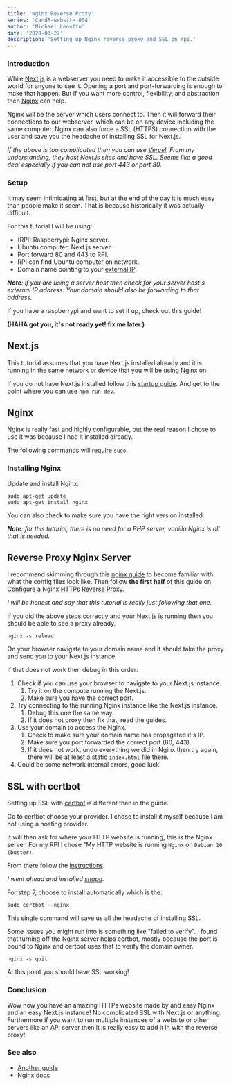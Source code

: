 ```yaml
---
title: 'Nginx Reverse Proxy'
series: 'CandR-website 004'
author: 'Michael Leonffu'
date: '2020-03-27'
description: 'Setting up Nginx reverse proxy and SSL on rpi.'
---
```


<!-- # Nginx Reverse Proxy

*CandR-website: 004*

*By Michael Leonffu, March 27, 2021 21:34* -->

### Introduction

While [Next.js](https://nextjs.org) is a webserver you need to make it
accessible to the outside world for anyone to see it. Opening a port and
port-forwarding is enough to make that happen. But if you want more control,
flexibility, and abstraction then [Nginx](https://www.nginx.com) can help.

Nginx will be the server which users connect to. Then it will forward their
connections to our webserver, which can be on any device including the same
computer. Nginx can also force a SSL (HTTPS) connection with the user and
save you the headache of installing SSL for Next.js.

*If the above is too complicated then you can use [Vercel](https://vercel.com).
From my understanding, they host Next.js sites and have SSL. Seems like a good
deal especially if you can not use port 443 or port 80.*

### Setup

It may seem intimidating at first, but at the end of the day it is much easy
than people make it seem. That is because historically it was actually
difficult.

For this tutorial I will be using:
-   (RPI) Raspberrypi: Nginx server.
-   Ubuntu computer: Next.js server.
-   Port forward 80 and 443 to RPI.
-   RPI can find Ubuntu computer on network.
-   Domain name pointing to your [external IP](https://whatismyipaddress.com).

***Note**: if you are using a server host then check for your server host's
external IP address. Your domain should also be forwarding to that address.*


If you have a raspberrypi and want to set it up, check out this guide!

**(HAHA got you, it's not ready yet! fix me later.)**

## Next.js

This tutorial assumes that you have Next.js installed already and it is running
in the same network or device that you will be using Nginx on.

If you do not have Next.js installed follow this
[startup guide](https://nextjs.org/learn/basics/create-nextjs-app). And get to
the point where you can use `npm run dev`.

## Nginx

Nginx is really fast and highly configurable, but the real reason I chose to
use it was because I had it installed already.

The following commands will require `sudo`.

### Installing Nginx

Update and install Nginx:

    sudo apt-get update
    sudo apt-get install nginx

You can also check to make sure you have the right version installed.

***Note**: for this tutorial, there is no need for a PHP server, vanilla
Nginx is all that is needed.*

## Reverse Proxy Nginx Server

I recommend skimming through this
[nginx guide](https://nginx.org/en/docs/beginners_guide.html) to become
familiar with what the config files look like. Then follow **the first half** of this guide on
[Configure a Nginx HTTPs Reverse Proxy](https://www.scaleway.com/en/docs/how-to-configure-nginx-reverse-proxy/#-Installing-and-Configuring-Nginx).

*I will be honest and say that this tutorial is really just following that
one.*

If you did the above steps correctly and your Next.js is running then you
should be able to see a proxy already.

    nginx -s reload

On your browser navigate to your domain name and it should take the proxy and
send you to your Next.js instance.

If that does not work then debug in this order:
1.  Check if you can use your browser to navigate to your Next.js instance.
    1.  Try it on the compute running the Next.js.
    2.  Make sure you have the correct port.
2.  Try connecting to the running Nginx instance like the Next.js instance.
    1.  Debug this one the same way.
    2.  If it does not proxy then fix that, read the guides.
3.  Use your domain to access the Nginx.
    1.  Check to make sure your domain name has propagated it's IP.
    2.  Make sure you port forwarded the correct port (80, 443).
    3.  If it does not work, undo everything we did in Nginx then try again,
        there will be at least a static `index.html` file there.
4.  Could be some network internal errors, good luck!

## SSL with certbot

Setting up SSL with [certbot](https://certbot.eff.org) is different than in the
guide.

Go to certbot choose your provider. I chose to install it myself because I am
not using a hosting provider.

It will then ask for where your HTTP website is running, this is the Nginx
server. For my RPI I chose "My HTTP website is running `Nginx` on `Debian 10
(buster)`.

From there follow the
[instructions](https://certbot.eff.org/lets-encrypt/debianbuster-nginx).

*I went ahead and installed
[snapd](https://snapcraft.io/docs/installing-snap-on-debian).*

For step 7, choose to install automatically which is the:

    sudo certbot --nginx

This single command will save us all the headache of installing SSL.

Some issues you might run into is something like "failed to verify". I found
that turning off the Nginx server helps certbot, mostly because the port is
bound to Nginx and certbot uses that to verify the domain owner.

    nginx -s quit

At this point you should have SSL working!

### Conclusion

Wow now you have an amazing HTTPs website made by and easy Nginx and an easy
Next.js instance! No complicated SSL with Next.js or anything. Furthermore if
you want to run multiple instances of a website or other servers like an API
server then it is really easy to add it in with the reverse proxy!

### See also

-   [Another guide](https://gist.github.com/Kocisov/2a9567eb51b83dfef48efce02ef3ab06)
-   [Nginx docs](https://www.nginx.com/resources/wiki/start/)